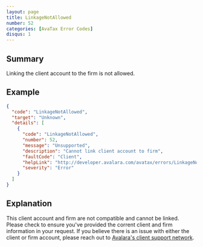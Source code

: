 ```yaml
---
layout: page
title: LinkageNotAllowed
number: 52
categories: [AvaTax Error Codes]
disqus: 1
---
```


## Summary

Linking the client account to the firm is not allowed.

## Example

```json
{
  "code": "LinkageNotAllowed",
  "target": "Unknown",
  "details": [
    {
      "code": "LinkageNotAllowed",
      "number": 52,
      "message": "Unsupported",
      "description": "Cannot link client account to firm",
      "faultCode": "Client",
      "helpLink": "http://developer.avalara.com/avatax/errors/LinkageNotAllowed",
      "severity": "Error"
    }
  ]
}
```

## Explanation

This client account and firm are not compatible and cannot be linked. Please check to ensure you've provided the corrent client and firm information in your request. If you believe there is an issue with either the client or firm account, please reach out to [Avalara's client support network](https://help.avalara.com/Directory/Contact_Avalara). 
